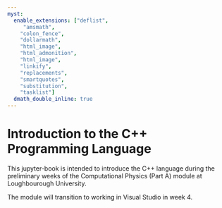 ```yaml
---
myst:
  enable_extensions: ["deflist",
     "amsmath",
    "colon_fence",
    "dollarmath",
    "html_image",
    "html_admonition",
    "html_image",
    "linkify",
    "replacements",
    "smartquotes",
    "substitution",
    "tasklist"]
  dmath_double_inline: true
---
```


# Introduction to the C++ Programming Language

This jupyter-book is intended to introduce the C++ language during the preliminary weeks of the Computational Physics (Part A) module at Loughbourough University. 

The module will transition to working in Visual Studio in week 4.

```{tableofcontents}
```
